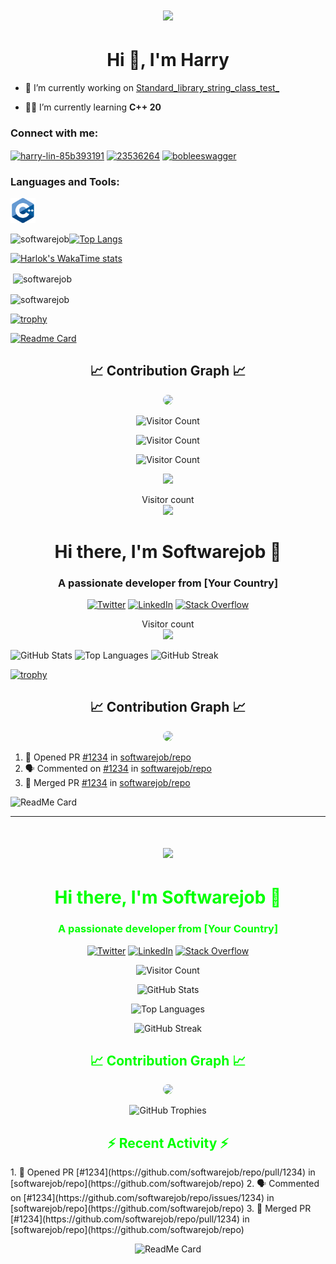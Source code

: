 <h1 align="center">
  <a href="https://git.io/typing-svg">
    <img src="https://readme-typing-svg.herokuapp.com/?lines=Hello,+world!;Welcome+to+my+profile!;&center=true&size=30">
  </a>
</h1>

<h1 align="center">Hi 👋, I'm Harry</h1>


- 🔭 I’m currently working on [Standard_library_string_class_test_](https://github.com/softwarejob/Standard_library_string_class_test_program.git)

- 🧑‍💻 I’m currently learning **C++ 20**

<h3 align="left">Connect with me:</h3>
<p align="left">
<a href="https://linkedin.com/in/harry-lin-85b393191" target="blank"><img align="center" src="https://raw.githubusercontent.com/rahuldkjain/github-profile-readme-generator/master/src/images/icons/Social/linked-in-alt.svg" alt="harry-lin-85b393191" height="30" width="40" /></a>
<a href="https://stackoverflow.com/users/23536264" target="blank"><img align="center" src="https://raw.githubusercontent.com/rahuldkjain/github-profile-readme-generator/master/src/images/icons/Social/stack-overflow.svg" alt="23536264" height="30" width="40" /></a>
<a href="https://www.leetcode.com/bobleeswagger" target="blank"><img align="center" src="https://raw.githubusercontent.com/rahuldkjain/github-profile-readme-generator/master/src/images/icons/Social/leet-code.svg" alt="bobleeswagger" height="30" width="40" /></a>
</p>

<h3 align="left">Languages and Tools:</h3>
<p align="left"> <a href="https://www.w3schools.com/cpp/" target="_blank" rel="noreferrer"> <img src="https://raw.githubusercontent.com/devicons/devicon/master/icons/cplusplus/cplusplus-original.svg" alt="cplusplus" width="40" height="40"/> </a> </p>

<p><img align="left" src="https://github-readme-stats.vercel.app/api/top-langs?username=softwarejob&theme=ambient_gradient&cache_seconds=14400&show_icons=true&locale=en&layout=compact" alt="softwarejob" /></p>

[![Top Langs](https://github-readme-stats.vercel.app/api/top-langs/?username=softwarejob&theme=ambient_gradient&cache_seconds=14400&hide=javascript,html)](https://github.com/anuraghazra/github-readme-stats)

[![Harlok's WakaTime stats](https://github-readme-stats.vercel.app/api/wakatime?username=@softwarejob&theme=ambient_gradient&cache_seconds=14400)](https://github.com/anuraghazra/github-readme-stats)

<p>&nbsp;<img align="center" src="https://github-readme-stats.vercel.app/api?username=softwarejob&theme=ambient_gradient&cache_seconds=14400&show_icons=true&locale=en" alt="softwarejob" /></p>

<p><img align="center" src="https://github-readme-streak-stats.herokuapp.com/?user=softwarejob&theme=ambient_gradient&cache_seconds=14400" alt="softwarejob" /></p>

[![trophy](https://github-profile-trophy.vercel.app/?username=softwarejob&cache_seconds=14400)](https://github.com/ryo-ma/github-profile-trophy)

[![Readme Card](https://github-readme-stats.vercel.app/api/pin/?username=softwarejob&repo=Standard_library_string_class_test_program&show_owner=true&theme=ambient_gradient)](https://github.com/softwarejob/Standard_library_string_class_test_program)

<h2 align="center">📈 Contribution Graph 📈</h2>
<div align="center">
    <img src="https://github-readme-activity-graph.vercel.app/graph?username=softwarejob&bg_color=000000&color=00ff00&line=00ff00&point=00ff00&area=true&hide_border=true" style="border-radius: 15px;">
</div>




<p align="center">
  <img src="https://visitor-badge.glitch.me/badge?page_id=softwarejob.visitor-badge" alt="Visitor Count">
</p>

<p align="center">
  <img src="https://count.getloli.com/get/@softwarejob.github.readme" alt="Visitor Count">
</p>

<p align="center">
  <img src="https://badges.pufler.dev/visits/softwarejob/softwarejob?style=for-the-badge&color=blue" alt="Visitor Count">
</p>

<p align="center">
  <img src="https://hits.seeyoufarm.com/api/count/incr/badge.svg?url=https%3A%2F%2Fgithub.com%2Fsoftwarejob&count_bg=%2379C83D&title_bg=%23555555&icon=github.svg&icon_color=%23E7E7E7&title=Profile+Views&edge_flat=false"/>
</p>


<p align="center"> 
  Visitor count<br>
  <img src="https://profile-counter.glitch.me/softwarejob/count.svg" />
</p>



<h1 align="center">Hi there, I'm Softwarejob 👋</h1>
<h3 align="center">A passionate developer from [Your Country]</h3>

<p align="center">
  <a href="https://twitter.com/softwarejob"><img src="https://img.shields.io/twitter/follow/softwarejob?label=Twitter&style=social" alt="Twitter"></a>
  <a href="https://linkedin.com/in/softwarejob"><img src="https://img.shields.io/badge/LinkedIn-blue?style=social&logo=linkedin" alt="LinkedIn"></a>
  <a href="https://stackoverflow.com/users/softwarejob"><img src="https://img.shields.io/stackexchange/stackoverflow/r/softwarejob?style=social" alt="Stack Overflow"></a>
</p>

<p align="center">
  Visitor count<br>
  <img src="https://profile-counter.glitch.me/softwarejob/count.svg" />
</p>

![GitHub Stats](https://github-readme-stats.vercel.app/api?username=softwarejob&show_icons=true&theme=tokyonight)
![Top Languages](https://github-readme-stats.vercel.app/api/top-langs/?username=softwarejob&layout=compact&theme=tokyonight)
![GitHub Streak](https://github-readme-streak-stats.herokuapp.com/?user=softwarejob&theme=dark&date_format=j%20M%5B%20Y%5D)

[![trophy](https://github-profile-trophy.vercel.app/?username=softwarejob&theme=onedark)](https://github.com/ryo-ma/github-profile-trophy)

<h2 align="center">📈 Contribution Graph 📈</h2>
<div align="center">
    <img src="https://github-readme-activity-graph.vercel.app/graph?username=softwarejob&bg_color=000000&color=00ff00&line=00ff00&point=00ff00&area=true&hide_border=true" style="border-radius: 15px;">
</div>

<!-- GitHub Activity -->
<!--START_SECTION:activity-->
1. 💪 Opened PR [#1234](https://github.com/softwarejob/repo/pull/1234) in [softwarejob/repo](https://github.com/softwarejob/repo)
2. 🗣 Commented on [#1234](https://github.com/softwarejob/repo/issues/1234) in [softwarejob/repo](https://github.com/softwarejob/repo)
3. 🎉 Merged PR [#1234](https://github.com/softwarejob/repo/pull/1234) in [softwarejob/repo](https://github.com/softwarejob/repo)
<!--END_SECTION:activity-->

![ReadMe Card](https://github-readme-stats.vercel.app/api/pin/?username=softwarejob&repo=your-repo-name&theme=tokyonight)

----------

<h1 align="center">
  <a href="https://git.io/typing-svg">
    <img src="https://readme-typing-svg.herokuapp.com/?lines=Hello,+world!;Welcome+to+my+profile!;I'm+a+passionate+developer!&center=true&size=30&color=00ff00">
  </a>
</h1>

<h1 align="center" style="color: #00ff00;">Hi there, I'm Softwarejob 👋</h1>
<h3 align="center" style="color: #00ff00;">A passionate developer from [Your Country]</h3>

<p align="center">
  <a href="https://twitter.com/softwarejob"><img src="https://img.shields.io/twitter/follow/softwarejob?label=Twitter&style=social&color=00ff00&logo=twitter&logoColor=00ff00" alt="Twitter"></a>
  <a href="https://linkedin.com/in/softwarejob"><img src="https://img.shields.io/badge/LinkedIn-blue?style=social&logo=linkedin&color=00ff00&logoColor=00ff00" alt="LinkedIn"></a>
  <a href="https://stackoverflow.com/users/softwarejob"><img src="https://img.shields.io/stackexchange/stackoverflow/r/softwarejob?style=social&color=00ff00&logo=stackoverflow&logoColor=00ff00" alt="Stack Overflow"></a>
</p>

<p align="center">
  <img src="https://visitor-badge.glitch.me/badge?page_id=softwarejob.visitor-badge&right_color=00ff00&left_text=Visitors" alt="Visitor Count">
</p>

<p align="center">
  <img src="https://github-readme-stats.vercel.app/api?username=softwarejob&show_icons=true&theme=highcontrast&title_color=00ff00&icon_color=00ff00&text_color=00ff00&bg_color=000000" alt="GitHub Stats">
</p>

<p align="center">
  <img src="https://github-readme-stats.vercel.app/api/top-langs/?username=softwarejob&layout=compact&theme=highcontrast&title_color=00ff00&text_color=00ff00&bg_color=000000" alt="Top Languages">
</p>

<p align="center">
  <img src="https://github-readme-streak-stats.herokuapp.com/?user=softwarejob&theme=highcontrast&date_format=j%20M%5B%20Y%5D&ring=00ff00&fire=00ff00&currStreakNum=00ff00&sideNums=00ff00&currStreakLabel=00ff00&sideLabels=00ff00&dates=00ff00" alt="GitHub Streak">
</p>

<h2 align="center" style="color: #00ff00;">📈 Contribution Graph 📈</h2>
<div align="center">
    <img src="https://github-readme-activity-graph.vercel.app/graph?username=softwarejob&bg_color=000000&color=00ff00&line=00ff00&point=00ff00&area=true&hide_border=true" style="border-radius: 15px;">
</div>

<p align="center">
  <img src="https://github-profile-trophy.vercel.app/?username=softwarejob&theme=matrix&title=00ff00&column=3&margin-w=15&margin-h=15&no-frame=true" alt="GitHub Trophies">
</p>

<!-- GitHub Activity -->
<h2 align="center" style="color: #00ff00;">⚡ Recent Activity ⚡</h2>
<!--START_SECTION:activity-->
1. 💪 Opened PR [#1234](https://github.com/softwarejob/repo/pull/1234) in [softwarejob/repo](https://github.com/softwarejob/repo)
2. 🗣 Commented on [#1234](https://github.com/softwarejob/repo/issues/1234) in [softwarejob/repo](https://github.com/softwarejob/repo)
3. 🎉 Merged PR [#1234](https://github.com/softwarejob/repo/pull/1234) in [softwarejob/repo](https://github.com/softwarejob/repo)
<!--END_SECTION:activity-->

<p align="center">
  <img src="https://github-readme-stats.vercel.app/api/pin/?username=softwarejob&repo=your-repo-name&theme=highcontrast&title_color=00ff00&text_color=00ff00&bg_color=000000" alt="ReadMe Card">
</p>
